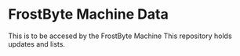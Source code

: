 # FrostByte Machine Data
This is to be accesed by the FrostByte Machine
This repository holds updates and lists.

